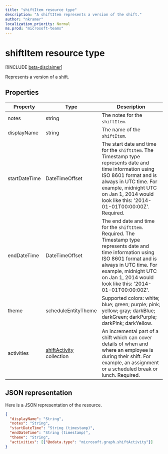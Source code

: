 ```yaml
---
title: "shiftItem resource type"
description: "A shiftItem represents a version of the shift."
author: "nkramer"
localization_priority: Normal
ms.prod: "microsoft-teams"
---
```


# shiftItem resource type

[!INCLUDE [beta-disclaimer](../../includes/beta-disclaimer.md)]

Represents a version of a [shift](shift.md).

## Properties
| Property                         | Type                    | Description                                                                             |
|------------------------------|-------------------------|---------------------------------------------------------------------------------------------|
| notes               | string                  | The notes for the `shiftItem`.      |
| displayName               | string                  | The name of the `shiftItem`. |
| startDateTime               | DateTimeOffset                  | The start date and time for the `shiftItem`. The Timestamp type represents date and time information using ISO 8601 format and is always in UTC time. For example, midnight UTC on Jan 1, 2014 would look like this: '2014-01-01T00:00:00Z'. Required. |
| endDateTime               | DateTimeOffset                 | The end date and time for the `shiftItem`. Required. The Timestamp type represents date and time information using ISO 8601 format and is always in UTC time. For example, midnight UTC on Jan 1, 2014 would look like this: '2014-01-01T00:00:00Z'. |
| theme | scheduleEntityTheme   |  Supported colors: white; blue; green; purple; pink; yellow; gray; darkBlue; darkGreen; darkPurple; darkPink; darkYellow. |
| activities 	| [shiftActivity](shiftactivity.md) collection   | An incremental part of a shift which can cover details of when and where an employee is during their shift. For example, an assignment or a scheduled break or lunch. Required. |

## JSON representation

Here is a JSON representation of the resource.

<!-- {
  "blockType": "resource",
  "keyProperty": "id",
  "@odata.type": "microsoft.graph.shiftItem"
}-->
```json
{
  "displayName": "String",
  "notes": "String",
  "startDateTime": "String (timestamp)",
  "endDateTime": "String (timestamp)",
  "theme": "String",
  "activities": [{"@odata.type": "microsoft.graph.shiftActivity"}]
}
```


<!-- uuid: 8fcb5dbc-d5aa-4681-8e31-b001d5168d79
2015-10-25 14:57:30 UTC -->
<!--
{
  "type": "#page.annotation",
  "description": "shiftItem resource",
  "keywords": "",
  "section": "documentation",
  "tocPath": "",
  "suppressions": []
}
-->
